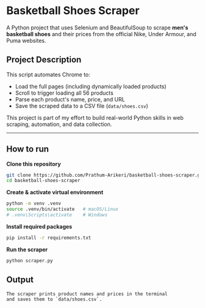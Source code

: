 # Basketball Shoes Scraper

A Python project that uses Selenium and BeautifulSoup to scrape **men's basketball shoes** and their prices from the official Nike, Under Armour, and Puma websites.

## Project Description
This script automates Chrome to:
- Load the full pages (including dynamically loaded products)
- Scroll to trigger loading all 56 products
- Parse each product's name, price, and URL
- Save the scraped data to a CSV file (`data/shoes.csv`)

This project is part of my effort to build real-world Python skills in web scraping, automation, and data collection.

---

## How to run

**Clone this repository**
```bash
git clone https://github.com/Prathum-Arikeri/basketball-shoes-scraper.git
cd basketball-shoes-scraper
```

**Create & activate virtual environment**
```bash
python -m venv .venv
source .venv/bin/activate   # macOS/Linux
# .venv\Scripts\activate    # Windows
```

**Install required packages**
```bash
pip install -r requirements.txt
```

**Run the scraper**
```bash
python scraper.py
```
## Output
```bash
The scraper prints product names and prices in the terminal 
and saves them to `data/shoes.csv`.
```